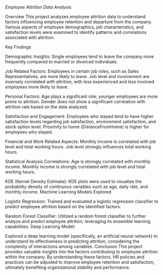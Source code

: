 *Employee Attrition Data Analysis*

Overview
This project analyzes employee attrition data to understand factors influencing employee retention and departure from the company. 
Various aspects of employee demographics, job characteristics, and satisfaction levels were examined to identify patterns and correlations associated with attrition.

Key Findings

Demographic Insights:
Single employees tend to leave the company more frequently compared to married or divorced individuals.

Job Related Factors:
Employees in certain job roles, such as Sales Representatives, are more likely to leave.
Job level and involvement are inversely correlated with attrition, with less experienced and less involved employees more likely to leave.

Personal Factors:
Age plays a significant role; younger employees are more prone to attrition.
Gender does not show a significant correlation with attrition rate based on the data analyzed.

Satisfaction and Engagement:
Employees who stayed tend to have higher satisfaction levels regarding job satisfaction, environment satisfaction, and stock option level.
Proximity to home (DistanceFromHome) is higher for employees who stayed.

Financial and Work Related Aspects:
Monthly income is correlated with job level and total working hours.
Job level strongly influences total working hours.

Statistical Analysis
Correlations:
Age is strongly correlated with monthly income.
Monthly income is strongly correlated with job level and total working hours.

KDE (Kernel Density Estimate):
KDE plots were used to visualize the probability density of continuous variables such as age, daily rate, and monthly income.
Machine Learning Models Explored

Logistic Regression:
Trained and evaluated a logistic regression classifier to predict employee attrition based on the identified factors.

Random Forest Classifier:
Utilized a random forest classifier to further analyze and predict employee attrition, leveraging its ensemble learning capabilities.
Deep Learning Model:

Explored a deep learning model (specifically, an artificial neural network) to understand its effectiveness in predicting attrition, considering the complexity of interactions among variables.
Conclusion
This project provides valuable insights into the factors contributing to employee attrition within the company.
By understanding these factors, HR policies and practices can be adjusted to improve employee retention and satisfaction, ultimately benefiting organizational stability and performance.
